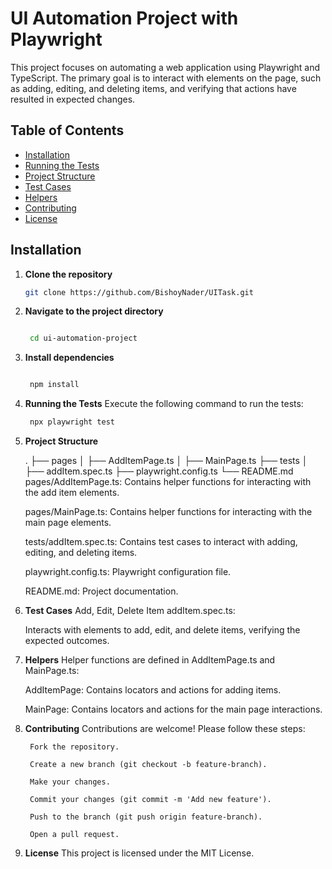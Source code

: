 # UI Automation Project with Playwright

This project focuses on automating a web application using Playwright and TypeScript. The primary goal is to interact with elements on the page, such as adding, editing, and deleting items, and verifying that actions have resulted in expected changes.

## Table of Contents

- [Installation](#installation)
- [Running the Tests](#running-the-tests)
- [Project Structure](#project-structure)
- [Test Cases](#test-cases)
- [Helpers](#helpers)
- [Contributing](#contributing)
- [License](#license)

## Installation

1. **Clone the repository**
   ```bash
   git clone https://github.com/BishoyNader/UITask.git

2. **Navigate to the project directory**
   ```bash

    cd ui-automation-project
3. **Install dependencies**
   ```bash

    npm install
4. **Running the Tests**
    Execute the following command to run the tests:

   ```bash
    npx playwright test
5. **Project Structure**

    .
    ├── pages
    │   ├── AddItemPage.ts
    │   ├── MainPage.ts
    ├── tests
    │   ├── addItem.spec.ts
    ├── playwright.config.ts
    └── README.md
    pages/AddItemPage.ts: Contains helper functions for interacting with the add item elements.

    pages/MainPage.ts: Contains helper functions for interacting with the main page elements.

    tests/addItem.spec.ts: Contains test cases to interact with adding, editing, and deleting items.

    playwright.config.ts: Playwright configuration file.

    README.md: Project documentation.
6. **Test Cases**
    Add, Edit, Delete Item
    addItem.spec.ts:

    Interacts with elements to add, edit, and delete items, verifying the expected outcomes.
7. **Helpers**
    Helper functions are defined in AddItemPage.ts and MainPage.ts:

    AddItemPage: Contains locators and actions for adding items.

    MainPage: Contains locators and actions for the main page interactions.

8. **Contributing**
    Contributions are welcome! Please follow these steps:

        Fork the repository.

        Create a new branch (git checkout -b feature-branch).

        Make your changes.

        Commit your changes (git commit -m 'Add new feature').

        Push to the branch (git push origin feature-branch).

        Open a pull request.

9. **License**
    This project is licensed under the MIT License.